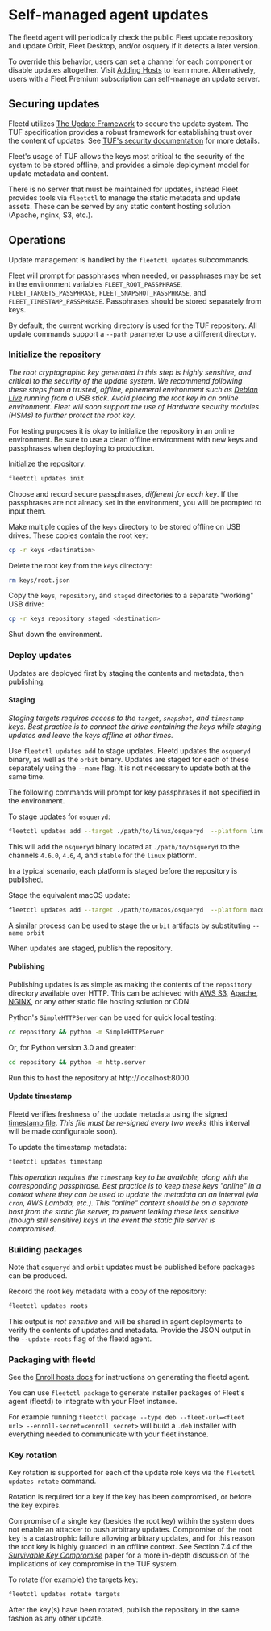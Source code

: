 # Self-managed agent updates 

The fleetd agent will periodically check the public Fleet update repository and update Orbit, Fleet Desktop, and/or osquery 
if it detects a later version.

To override this behavior, users can set a channel for each component or disable updates altogether. Visit [Adding Hosts](https://fleetdm.com/docs/using-fleet/adding-hosts#fleet-desktop) to learn more.
Alternatively, users with a Fleet Premium subscription can self-manage an update server.

## Securing updates

Fleetd utilizes [The Update Framework](https://theupdateframework.io/) to secure the update system. The TUF specification provides a robust framework for establishing trust over the content of updates. See [TUF's security documentation](https://theupdateframework.io/security/) for more details.

Fleet's usage of TUF allows the keys most critical to the security of the system to be stored offline, and provides a simple deployment model for update metadata and content.

There is no server that must be maintained for updates, instead Fleet provides tools via `fleetctl` to manage the static metadata and update assets. These can be served by any static content hosting solution (Apache, nginx, S3, etc.).

## Operations

Update management is handled by the `fleetctl updates` subcommands.

Fleet will prompt for passphrases when needed, or passphrases may be set in the environment variables `FLEET_ROOT_PASSPHRASE`, `FLEET_TARGETS_PASSPHRASE`, `FLEET_SNAPSHOT_PASSPHRASE`, and `FLEET_TIMESTAMP_PASSPHRASE`. Passphrases should be stored separately from keys.

By default, the current working directory is used for the TUF repository. All update commands support a `--path` parameter to use a different directory.

### Initialize the repository

_The root cryptographic key generated in this step is highly sensitive, and critical to the security of the update system. We recommend following these steps from a trusted, offline, ephemeral environment such as [Debian Live](https://www.debian.org/CD/live/) running from a USB stick. Avoid placing the root key in an online environment. Fleet will soon support the use of Hardware security modules (HSMs) to further protect the root key._

For testing purposes it is okay to initialize the repository in an online environment. Be sure to use a clean offline environment with new keys and passphrases when deploying to production.

Initialize the repository:

```sh
fleetctl updates init
```

Choose and record secure passphrases, _different for each key_. If the passphrases are not already set in the environment, you will be prompted to input them.

Make multiple copies of the `keys` directory to be stored offline on USB drives. These copies contain the root key:

```sh
cp -r keys <destination>
```

Delete the root key from the `keys` directory:

```sh
rm keys/root.json
```

Copy the `keys`, `repository`, and `staged` directories to a separate "working" USB drive:

```sh
cp -r keys repository staged <destination>
```

Shut down the environment.

### Deploy updates

Updates are deployed first by staging the contents and metadata, then publishing.

#### Staging
 
_Staging targets requires access to the `target`, `snapshot`, and `timestamp` keys. Best practice is to connect the drive containing the keys while staging updates and leave the keys offline at other times._

Use `fleetctl updates add` to stage updates. Fleetd updates the `osqueryd` binary, as well as the `orbit` binary. Updates are staged for each of these separately using the `--name` flag. It is not necessary to update both at the same time.

The following commands will prompt for key passphrases if not specified in the environment.

To stage updates for `osqueryd`:

```sh
fleetctl updates add --target ./path/to/linux/osqueryd  --platform linux --name osqueryd --version 4.6.0 -t 4.6 -t 4 -t stable 
```

This will add the `osqueryd` binary located at `./path/to/osqueryd` to the channels `4.6.0`, `4.6`, `4`, and `stable` for the `linux` platform.

In a typical scenario, each platform is staged before the repository is published.

Stage the equivalent macOS update:

```sh
fleetctl updates add --target ./path/to/macos/osqueryd  --platform macos --name osqueryd --version 4.6.0 -t 4.6 -t 4 -t stable 
```

A similar process can be used to stage the `orbit` artifacts by substituting `--name orbit`

When updates are staged, publish the repository.

#### Publishing

Publishing updates is as simple as making the contents of the `repository` directory available over HTTP. This can be achieved with [AWS S3](https://docs.aws.amazon.com/AmazonS3/latest/userguide/HostingWebsiteOnS3Setup.html), [Apache](https://access.redhat.com/solutions/67298), [NGINX](https://docs.nginx.com/nginx/admin-guide/web-server/serving-static-content/), or any other static file hosting solution or CDN.

Python's `SimpleHTTPServer` can be used for quick local testing:

```sh
cd repository && python -m SimpleHTTPServer
```

Or, for Python version 3.0 and greater:

```sh
cd repository && python -m http.server
```

Run this to host the repository at http://localhost:8000.

#### Update timestamp

Fleetd verifies freshness of the update metadata using the signed [timestamp file](https://theupdateframework.io/metadata/#timestamp-metadata-timestampjson). _This file must be re-signed every two weeks_ (this interval will be made configurable soon).

To update the timestamp metadata:

```sh
fleetctl updates timestamp
```

_This operation requires the `timestamp` key to be available, along with the corresponding passphrase. Best practice is to keep these keys "online" in a context where they can be used to update the metadata on an interval (via `cron`, AWS Lambda, etc.). This "online" context should be on a separate host from the static file server, to prevent leaking these less sensitive (though still sensitive) keys in the event the static file server is compromised._

### Building packages

Note that `osqueryd` and `orbit` updates must be published before packages can be produced.

Record the root key metadata with a copy of the repository:

```sh
fleetctl updates roots
```

This output is _not sensitive_ and will be shared in agent deployments to verify the contents of updates and metadata. Provide the JSON output in the `--update-roots` flag of the fleetd agent.

### Packaging with fleetd

See the [Enroll hosts docs](https://fleetdm.com/docs/using-fleet/enroll-hosts) for instructions on generating the fleetd agent.

You can use `fleetctl package` to generate installer packages of Fleet's agent (fleetd) to integrate with your Fleet instance.

For example running `fleetctl package --type deb --fleet-url=<fleet url> --enroll-secret=<enroll secret>` will build a `.deb` installer with everything needed
to communicate with your fleet instance.

### Key rotation

Key rotation is supported for each of the update role keys via the `fleetctl updates rotate` command.

Rotation is required for a key if the key has been compromised, or before the key expires.

Compromise of a single key (besides the root key) within the system does not enable an attacker to
push arbitrary updates. Compromise of the root key is a catastrophic failure allowing arbitrary
updates, and for this reason the root key is highly guarded in an offline context. See Section 7.4
of the [_Survivable Key
Compromise_](https://theupdateframework.io/papers/survivable-key-compromise-ccs2010.pdf) paper for a
more in-depth discussion of the implications of key compromise in the TUF system.

To rotate (for example) the targets key:

```sh
fleetctl updates rotate targets
```

After the key(s) have been rotated, publish the repository in the same fashion as any other update.

<meta name="pageOrderInSection" value="400">
<meta name="description" value="Information on how to manage and secure Fleet agent updates.">
<meta name="navSection" value="Dig deeper">
